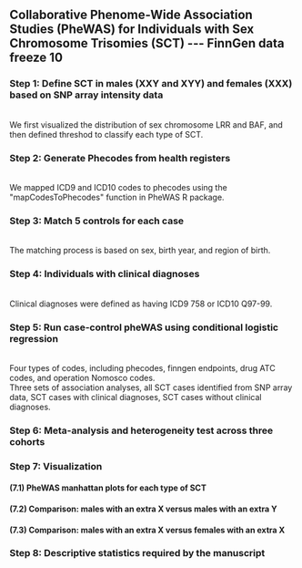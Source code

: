 ## Collaborative Phenome-Wide Association Studies (PheWAS) for Individuals with Sex Chromosome Trisomies (SCT) --- FinnGen data freeze 10

### Step 1: Define SCT in males (XXY and XYY) and females (XXX) based on SNP array intensity data
<br /> We first visualized the distribution of sex chromosome LRR and BAF, and then defined threshod to classify each type of SCT. 


### Step 2: Generate Phecodes from health registers 
<br /> We mapped ICD9 and ICD10 codes to phecodes using the "mapCodesToPhecodes" function in PheWAS R package.


### Step 3: Match 5 controls for each case
<br /> The matching process is based on sex, birth year, and region of birth.


### Step 4: Individuals with clinical diagnoses 
<br /> Clinical diagnoses were defined as having ICD9 758 or ICD10 Q97-99.


### Step 5: Run case-control pheWAS using conditional logistic regression 
<br /> Four types of codes, including phecodes, finngen endpoints, drug ATC codes, and operation Nomosco codes.
<br /> Three sets of association analyses, all SCT cases identified from SNP array data, SCT cases with clinical diagnoses, SCT cases without clinical diagnoses.


### Step 6: Meta-analysis and heterogeneity test across three cohorts


### Step 7: Visualization
#### (7.1) PheWAS manhattan plots for each type of SCT
#### (7.2) Comparison: males with an extra X versus males with an extra Y 
#### (7.3) Comparison: males with an extra X versus females with an extra X 


### Step 8: Descriptive statistics required by the manuscript

